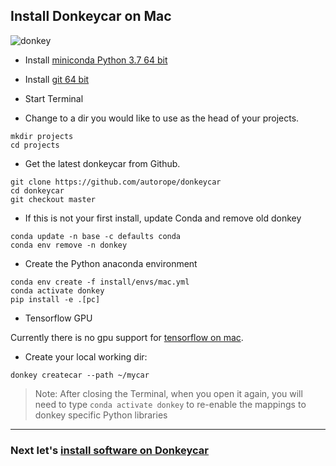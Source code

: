 ## Install Donkeycar on Mac

![donkey](../assets/logos/apple_logo.jpg)

* Install [miniconda Python 3.7 64 bit](https://conda.io/miniconda.html)

* Install [git 64 bit](https://www.atlassian.com/git/tutorials/install-git)

* Start Terminal

* Change to a dir you would like to use as the head of your projects.

```
mkdir projects
cd projects
```

* Get the latest donkeycar from Github.

```
git clone https://github.com/autorope/donkeycar
cd donkeycar
git checkout master
```

* If this is not your first install, update Conda and remove old donkey
```
conda update -n base -c defaults conda
conda env remove -n donkey
```

* Create the Python anaconda environment

```
conda env create -f install/envs/mac.yml
conda activate donkey
pip install -e .[pc]
```

* Tensorflow GPU

Currently there is no gpu support for [tensorflow on mac](https://www.tensorflow.org/install#install-tensorflow).

* Create your local working dir:

```
donkey createcar --path ~/mycar
```

> Note: After closing the Terminal, when you open it again, you will need to 
> type ```conda activate donkey``` to re-enable the mappings to donkey specific 
> Python libraries


----


### Next let's [install software on Donkeycar](/guide/install_software/)
